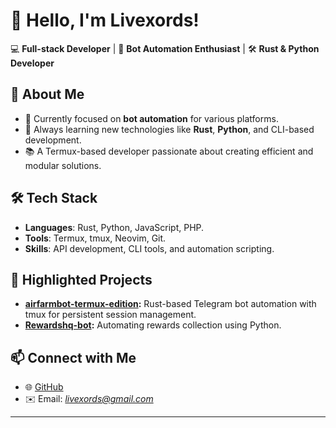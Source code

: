 # 👋 Hello, I'm Livexords!  
💻 **Full-stack Developer** | 🤖 **Bot Automation Enthusiast** | 🛠️ **Rust & Python Developer**  

## 🚀 About Me  
- 🔭 Currently focused on **bot automation** for various platforms.  
- 🌱 Always learning new technologies like **Rust**, **Python**, and CLI-based development.  
- 📚 A Termux-based developer passionate about creating efficient and modular solutions.  

## 🛠️ Tech Stack  
- **Languages**: Rust, Python, JavaScript, PHP.  
- **Tools**: Termux, tmux, Neovim, Git.  
- **Skills**: API development, CLI tools, and automation scripting.  

## 🌟 Highlighted Projects  
- **[airfarmbot-termux-edition](https://github.com/livexords-nw/airfarmbot-termux-edition):** Rust-based Telegram bot automation with tmux for persistent session management.  
- **[Rewardshq-bot](https://github.com/livexords-nw/Rewardshq-bot):** Automating rewards collection using Python.  

## 📫 Connect with Me  
- 🌐 [GitHub](https://github.com/livexords-nw)  
- ✉️ Email: *livexords@gmail.com*  

---